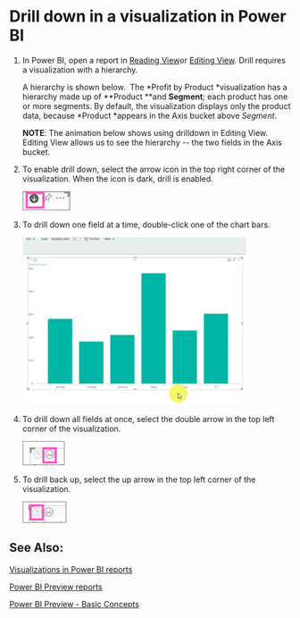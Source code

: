 ﻿<properties 
   pageTitle="Drill down in a visualization in Power BI"
   description="Drill down in a visualization in Power BI"
   services="powerbi" 
   documentationCenter="" 
   authors="v-aljenk" 
   manager="mblythe" 
   editor=""
   tags=""/>
 
<tags
   ms.service="powerbi"
   ms.devlang="NA"
   ms.topic="article"
   ms.tgt_pltfrm="NA"
   ms.workload="powerbi"
   ms.date="10/14/2015"
   ms.author="v-aljenk"/>

# Drill down in a visualization in Power BI

1.  In Power BI, open a report in [Reading View](powerbi-service-open-a-report-in-reading-view.md)or [Editing View](powerbi-service-go-from-reading-view-to-editing-view.md). Drill requires a visualization with a hierarchy. 

    A hierarchy is shown below.  The *Profit by Product *visualization has a hierarchy made up of **Product **and **Segment**; each product has one or more segments. By default, the visualization displays only the product data, because *Product *appears in the Axis bucket above *Segment*.

    **NOTE**: The animation below shows using drilldown in Editing View.  Editing View allows us to see the hierarchy -- the two fields in the Axis bucket.

2.  To enable drill down, select the arrow icon in the top right corner of the visualization. When the icon is dark, drill is enabled.

    ![](media/powerbi-service-drill-down-in-a-visualization/PBI_drilldown.png)

3.  To drill down one field at a time, double-click one of the chart bars. 
 
    ![](media/powerbi-service-drill-down-in-a-visualization/drillGA.gif)

4.  To drill down all fields at once, select the double arrow in the top left corner of the visualization.

    ![](media/powerbi-service-drill-down-in-a-visualization/PBI_drillAll.png)

5.  To drill back up, select the up arrow in the top left corner of the visualization.

    ![](media/powerbi-service-drill-down-in-a-visualization/PBI_drillup2.png)

## See Also:

[Visualizations in Power BI reports](powerbi-service-visualizations-for-reports.md)

[Power BI Preview reports](powerbi-service-reports.md)

[Power BI Preview - Basic Concepts](powerbi-service-basic-concepts.md)

